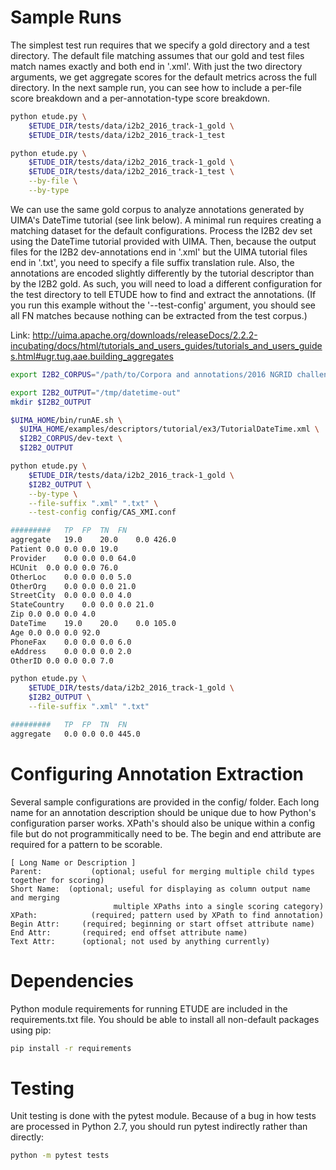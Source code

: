 
Sample Runs
=========

The simplest test run requires that we specify a gold directory and a
test directory.  The default file matching assumes that our gold and
test files match names exactly and both end in '.xml'.  With just the
two directory arguments, we get aggregate scores for the default
metrics across the full directory.  In the next sample run, you can
see how to include a per-file score breakdown and a
per-annotation-type score breakdown.

```bash
python etude.py \
    $ETUDE_DIR/tests/data/i2b2_2016_track-1_gold \
    $ETUDE_DIR/tests/data/i2b2_2016_track-1_test

python etude.py \
    $ETUDE_DIR/tests/data/i2b2_2016_track-1_gold \
    $ETUDE_DIR/tests/data/i2b2_2016_track-1_test \
	--by-file \
	--by-type

```

We can use the same gold corpus to analyze annotations generated by
UIMA's DateTime tutorial (see link below). A minimal run requires
creating a matching dataset for the default configurations. Process
the I2B2 dev set using the DateTime tutorial provided with UIMA. Then,
because the output files for the I2B2 dev-annotations end in '.xml'
but the UIMA tutorial files end in '.txt', you need to specify a file
suffix translation rule. Also, the annotations are encoded slightly
differently by the tutorial descriptor than by the I2B2 gold.  As
such, you will need to load a different configuration for the test
directory to tell ETUDE how to find and extract the annotations.  (If
you run this example without the '--test-config' argument, you should
see all FN matches because nothing can be extracted from the test corpus.)

Link:  http://uima.apache.org/downloads/releaseDocs/2.2.2-incubating/docs/html/tutorials_and_users_guides/tutorials_and_users_guides.html#ugr.tug.aae.building_aggregates

```bash
export I2B2_CORPUS="/path/to/Corpora and annotations/2016 NGRID challenge (deid)/2016_track_1-deidentification"

export I2B2_OUTPUT="/tmp/datetime-out"
mkdir $I2B2_OUTPUT

$UIMA_HOME/bin/runAE.sh \
  $UIMA_HOME/examples/descriptors/tutorial/ex3/TutorialDateTime.xml \
  $I2B2_CORPUS/dev-text \
  $I2B2_OUTPUT

python etude.py \
    $ETUDE_DIR/tests/data/i2b2_2016_track-1_gold \
    $I2B2_OUTPUT \
	--by-type \
	--file-suffix ".xml" ".txt" \
	--test-config config/CAS_XMI.conf

#########	TP	FP	TN	FN
aggregate	19.0	20.0	0.0	426.0
Patient	0.0	0.0	0.0	19.0
Provider	0.0	0.0	0.0	64.0
HCUnit	0.0	0.0	0.0	76.0
OtherLoc	0.0	0.0	0.0	5.0
OtherOrg	0.0	0.0	0.0	21.0
StreetCity	0.0	0.0	0.0	4.0
StateCountry	0.0	0.0	0.0	21.0
Zip	0.0	0.0	0.0	4.0
DateTime	19.0	20.0	0.0	105.0
Age	0.0	0.0	0.0	92.0
PhoneFax	0.0	0.0	0.0	6.0
eAddress	0.0	0.0	0.0	2.0
OtherID	0.0	0.0	0.0	7.0

python etude.py \
    $ETUDE_DIR/tests/data/i2b2_2016_track-1_gold \
    $I2B2_OUTPUT \
	--file-suffix ".xml" ".txt"

#########	TP	FP	TN	FN
aggregate	0.0	0.0	0.0	445.0

```

Configuring Annotation Extraction
========================

Several sample configurations are provided in the config/ folder.
Each long name for an annotation description should be unique due to how Python's configuration parser works.
XPath's should also be unique within a config file but do not programmitically need to be.
The begin and end attribute are required for a pattern to be scorable.

```
[ Long Name or Description ]
Parent:           (optional; useful for merging multiple child types together for scoring)
Short Name:  (optional; useful for displaying as column output name and merging
                       multiple XPaths into a single scoring category)
XPath:            (required; pattern used by XPath to find annotation)
Begin Attr:     (required; beginning or start offset attribute name)
End Attr:       (required; end offset attribute name)
Text Attr:      (optional; not used by anything currently)
```

Dependencies
==========

Python module requirements for running ETUDE are included in the requirements.txt file.
You should be able to install all non-default packages using pip:

```bash
pip install -r requirements
```

Testing
=====

Unit testing is done with the pytest module.
Because of a bug in how tests are processed in Python 2.7, you should run pytest indirectly rather than directly:

```bash
python -m pytest tests
```
